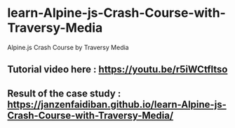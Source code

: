# learn-Alpine-js-Crash-Course-with-Traversy-Media
Alpine.js Crash Course by Traversy Media

## Tutorial video here : https://youtu.be/r5iWCtfltso

## Result of the case study : https://janzenfaidiban.github.io/learn-Alpine-js-Crash-Course-with-Traversy-Media/